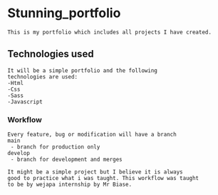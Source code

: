 # Stunning_portfolio

    This is my portfolio which includes all projects I have created.

## Technologies used

    It will be a simple portfolio and the following
    technologies are used:
    -Html
    -Css
    -Sass
    -Javascript

### Workflow

    Every feature, bug or modification will have a branch
    main
     - branch for production only
    develop 
     - branch for development and merges

    It might be a simple project but I believe it is always
    good to practice what i was taught. This workflow was taught
    to be by wejapa internship by Mr Biase.
